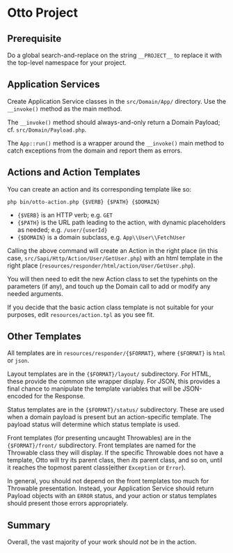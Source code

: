 # Otto Project

## Prerequisite

Do a global search-and-replace on the string `__PROJECT__` to replace it
with the top-level namespace for your project.

## Application Services

Create Application Service classes in the `src/Domain/App/` directory. Use the
`__invoke()` method as the main method.

The `__invoke()` method should always-and-only return a Domain Payload; cf.
`src/Domain/Payload.php`.

The `App::run()` method is a wrapper around the `__invoke()` main method to
catch exceptions from the domain and report them as errors.

## Actions and Action Templates

You can create an action and its corresponding template like so:

`php bin/otto-action.php {$VERB} {$PATH} {$DOMAIN}`

- `{$VERB}` is an HTTP verb; e.g. `GET`
- `{$PATH}` is the URL path leading to the action, with dynamic placeholders
  as needed; e.g. `/user/{userId}`
- `{$DOMAIN}` is a domain subclass, e.g. `App\\User\\FetchUser`

Calling the above command will create an Action in the right place (in this
case, `src/Sapi/Http/Action/User/GetUser.php`) with an html template in the
right place (`resources/responder/html/action/User/GetUser.php`).

You will then need to edit the new Action class to set the typehints on the
parameters (if any), and touch up the Domain call to add or modify any needed
arguments.

If you decide that the basic action class template is not suitable for your
purposes, edit `resources/action.tpl` as you see fit.

## Other Templates

All templates are in `resources/responder/{$FORMAT}`, where `{$FORMAT}` is
`html` or `json`.

Layout templates are in the `{$FORMAT}/layout/` subdirectory. For HTML, these
provide the common site wrapper display. For JSON, this provides a final chance
to manipulate the template variables that will be JSON-encoded for the
Response.

Status templates are in the `{$FORMAT}/status/` subdirectory. These are used
when a domain payload is present but an action-specific template. The payload
status will determine which status template is used.

Front templates (for presenting uncaught Throwables) are in the
`{$FORMAT}/front/` subdirectory. Front templates are named for the Throwable
class they will display. If the specific Throwable does not have a template,
Otto will try its parent class, then *its* parent class, and so on, until it
reaches the topmost parent class(either `Exception` or `Error`).

In general, you should not depend on the front templates too much for Throwable
presentation. Instead, your Application Service should return Payload objects
with an `ERROR` status, and your action or status templates should present
those errors appropriately.

## Summary

Overall, the vast majority of your work should *not* be in the action.
